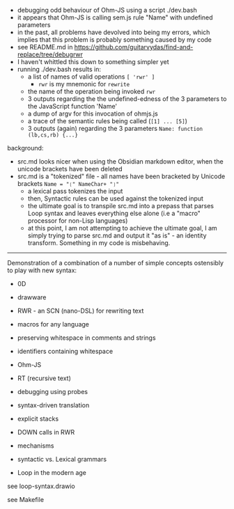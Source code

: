 - debugging odd behaviour of Ohm-JS using a script ./dev.bash
- it appears that Ohm-JS is calling sem.js rule "Name" with undefined parameters
- in the past, all problems have devolved into being my errors, which implies that this problem is probably something caused by my code
- see README.md in https://github.com/guitarvydas/find-and-replace/tree/debugrwr
- I haven't whittled this down to something simpler yet
- running ./dev.bash results in:
  - a list of names of valid operations `[ 'rwr' ]`
	  - `rwr` is my mnemonic for `rewrite`
  - the name of the operation being invoked `rwr`
  - 3 outputs regarding the the undefined-edness of the 3 parameters to the JavaScript function 'Name'
  - a dump of argv for this invocation of ohmjs.js
  - a trace of the semantic rules being called (`[1] ... [5]`)
  - 3 outputs (again) regarding the 3 parameters `Name: function (lb,cs,rb) {...}`

background:
- src.md looks nicer when using the Obsidian markdown editor, when the unicode brackets have been deleted
- src.md is a "tokenized" file - all names have been bracketed by Unicode brackets `Name = "❲" NameChar+ "❳"` 
  - a lexical pass tokenizes the input
  - then, Syntactic rules can be used against the tokenized input
  - the ultimate goal is to transpile src.md into a prepass that parses Loop syntax and leaves everything else alone (i.e a "macro" processor for non-Lisp languages)
  - at this point, I am not attempting to achieve the ultimate goal, I am simply trying to parse src.md and output it "as is" - an identity transform. Something in my code is misbehaving.


---

Demonstration of a combination of a number of simple concepts ostensibly to play with new syntax:
- 0D
- drawware
- RWR - an SCN (nano-DSL) for rewriting text
- macros for any language
- preserving whitespace in comments and strings
- identifiers containing whitespace
- Ohm-JS
- RT (recursive text)
- debugging using probes
- syntax-driven translation
- explicit stacks
- DOWN calls in RWR
- mechanisms

- syntactic vs. Lexical grammars

- Loop in the modern age

see loop-syntax.drawio

see Makefile
